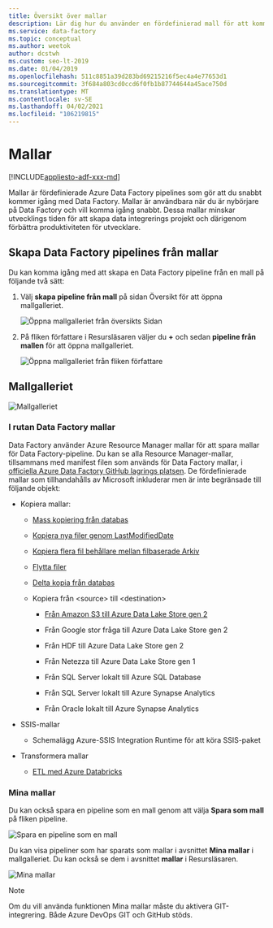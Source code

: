 ```yaml
---
title: Översikt över mallar
description: Lär dig hur du använder en fördefinierad mall för att komma igång snabbt med Azure Data Factory.
ms.service: data-factory
ms.topic: conceptual
ms.author: weetok
author: dcstwh
ms.custom: seo-lt-2019
ms.date: 01/04/2019
ms.openlocfilehash: 511c8851a39d283bd69215216f5ec4a4e77653d1
ms.sourcegitcommit: 3f684a803cd0ccd6f0fb1b87744644a45ace750d
ms.translationtype: MT
ms.contentlocale: sv-SE
ms.lasthandoff: 04/02/2021
ms.locfileid: "106219815"
---
```

# <a name="templates"></a>Mallar

[!INCLUDE[appliesto-adf-xxx-md](includes/appliesto-adf-xxx-md.md)]

Mallar är fördefinierade Azure Data Factory pipelines som gör att du snabbt kommer igång med Data Factory. Mallar är användbara när du är nybörjare på Data Factory och vill komma igång snabbt. Dessa mallar minskar utvecklings tiden för att skapa data integrerings projekt och därigenom förbättra produktiviteten för utvecklare.

## <a name="create-data-factory-pipelines-from-templates"></a>Skapa Data Factory pipelines från mallar

Du kan komma igång med att skapa en Data Factory pipeline från en mall på följande två sätt:

1.  Välj **skapa pipeline från mall** på sidan Översikt för att öppna mallgalleriet.

    ![Öppna mallgalleriet från översikts Sidan](media/solution-templates-introduction/templates-intro-image1.png)

1.  På fliken författare i Resursläsaren väljer du **+** och sedan **pipeline från mallen** för att öppna mallgalleriet.

    ![Öppna mallgalleriet från fliken författare](media/solution-templates-introduction/templates-intro-image2.png)

## <a name="template-gallery"></a>Mallgalleriet

![Mallgalleriet](media/solution-templates-introduction/templates-intro-image3.png)

### <a name="out-of-the-box-data-factory-templates"></a>I rutan Data Factory mallar

Data Factory använder Azure Resource Manager mallar för att spara mallar för Data Factory-pipeline. Du kan se alla Resource Manager-mallar, tillsammans med manifest filen som används för Data Factory mallar, i [officiella Azure Data Factory GitHub lagrings platsen](https://github.com/Azure/Azure-DataFactory/tree/master/templates). De fördefinierade mallar som tillhandahålls av Microsoft inkluderar men är inte begränsade till följande objekt:

-   Kopiera mallar:

    -   [Mass kopiering från databas](solution-template-bulk-copy-with-control-table.md)
    
    -   [Kopiera nya filer genom LastModifiedDate](solution-template-copy-new-files-lastmodifieddate.md)

    -   [Kopiera flera fil behållare mellan filbaserade Arkiv](solution-template-copy-files-multiple-containers.md)

    -   [Flytta filer](solution-template-move-files.md)

    -   [Delta kopia från databas](solution-template-delta-copy-with-control-table.md)

    -   Kopiera från \<source\> till \<destination\>

        -   [Från Amazon S3 till Azure Data Lake Store gen 2](solution-template-migration-s3-azure.md)

        -   Från Google stor fråga till Azure Data Lake Store gen 2

        -   Från HDF till Azure Data Lake Store gen 2

        -   Från Netezza till Azure Data Lake Store gen 1

        -   Från SQL Server lokalt till Azure SQL Database

        -   Från SQL Server lokalt till Azure Synapse Analytics

        -   Från Oracle lokalt till Azure Synapse Analytics

-   SSIS-mallar

    -   Schemalägg Azure-SSIS Integration Runtime för att köra SSIS-paket

-   Transformera mallar

    -   [ETL med Azure Databricks](solution-template-databricks-notebook.md)

### <a name="my-templates"></a>Mina mallar

Du kan också spara en pipeline som en mall genom att välja **Spara som mall** på fliken pipeline.

![Spara en pipeline som en mall](media/solution-templates-introduction/templates-intro-image4.png)

Du kan visa pipeliner som har sparats som mallar i avsnittet **Mina mallar** i mallgalleriet. Du kan också se dem i avsnittet **mallar** i Resursläsaren.

![Mina mallar](media/solution-templates-introduction/templates-intro-image5.png)

> [!NOTE]
> Om du vill använda funktionen Mina mallar måste du aktivera GIT-integrering. Både Azure DevOps GIT och GitHub stöds.
